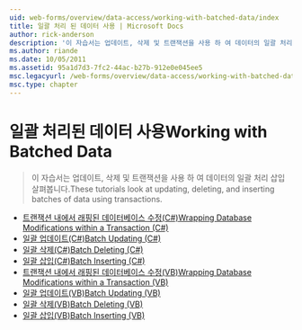 ```yaml
---
uid: web-forms/overview/data-access/working-with-batched-data/index
title: 일괄 처리 된 데이터 사용 | Microsoft Docs
author: rick-anderson
description: '이 자습서는 업데이트, 삭제 및 트랜잭션을 사용 하 여 데이터의 일괄 처리 삽입 살펴봅니다.'
ms.author: riande
ms.date: 10/05/2011
ms.assetid: 95a1d7d3-7fc2-44ac-b27b-912e0e045ee5
msc.legacyurl: /web-forms/overview/data-access/working-with-batched-data
msc.type: chapter
---
```

<a name="working-with-batched-data"></a><span data-ttu-id="e8f95-103">일괄 처리된 데이터 사용</span><span class="sxs-lookup"><span data-stu-id="e8f95-103">Working with Batched Data</span></span>
====================
> <span data-ttu-id="e8f95-104">이 자습서는 업데이트, 삭제 및 트랜잭션을 사용 하 여 데이터의 일괄 처리 삽입 살펴봅니다.</span><span class="sxs-lookup"><span data-stu-id="e8f95-104">These tutorials look at updating, deleting, and inserting batches of data using transactions.</span></span>


- [<span data-ttu-id="e8f95-105">트랜잭션 내에서 래핑된 데이터베이스 수정(C#)</span><span class="sxs-lookup"><span data-stu-id="e8f95-105">Wrapping Database Modifications within a Transaction (C#)</span></span>](wrapping-database-modifications-within-a-transaction-cs.md)
- [<span data-ttu-id="e8f95-106">일괄 업데이트(C#)</span><span class="sxs-lookup"><span data-stu-id="e8f95-106">Batch Updating (C#)</span></span>](batch-updating-cs.md)
- [<span data-ttu-id="e8f95-107">일괄 삭제(C#)</span><span class="sxs-lookup"><span data-stu-id="e8f95-107">Batch Deleting (C#)</span></span>](batch-deleting-cs.md)
- [<span data-ttu-id="e8f95-108">일괄 삽입(C#)</span><span class="sxs-lookup"><span data-stu-id="e8f95-108">Batch Inserting (C#)</span></span>](batch-inserting-cs.md)
- [<span data-ttu-id="e8f95-109">트랜잭션 내에서 래핑된 데이터베이스 수정(VB)</span><span class="sxs-lookup"><span data-stu-id="e8f95-109">Wrapping Database Modifications within a Transaction (VB)</span></span>](wrapping-database-modifications-within-a-transaction-vb.md)
- [<span data-ttu-id="e8f95-110">일괄 업데이트(VB)</span><span class="sxs-lookup"><span data-stu-id="e8f95-110">Batch Updating (VB)</span></span>](batch-updating-vb.md)
- [<span data-ttu-id="e8f95-111">일괄 삭제(VB)</span><span class="sxs-lookup"><span data-stu-id="e8f95-111">Batch Deleting (VB)</span></span>](batch-deleting-vb.md)
- [<span data-ttu-id="e8f95-112">일괄 삽입(VB)</span><span class="sxs-lookup"><span data-stu-id="e8f95-112">Batch Inserting (VB)</span></span>](batch-inserting-vb.md)
